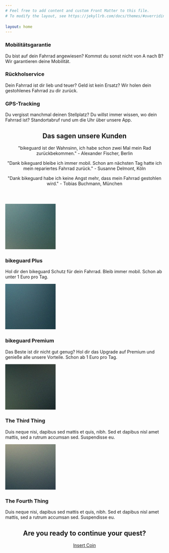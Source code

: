 ```yaml
---
# Feel free to add content and custom Front Matter to this file.
# To modify the layout, see https://jekyllrb.com/docs/themes/#overriding-theme-defaults

layout: home
---
```

	

<!-- Highlights -->
<section class="wrapper style1">
	<div class="container">
		<div class="row 200%">
			<section class="4u 12u(narrower)">
				<div class="box highlight">
					<i class="icon major fa-paper-plane"></i>
					<h3>Mobilitätsgarantie</h3>
					<p>Du bist auf dein Fahrrad angewiesen? Kommst du sonst nicht von A nach B? Wir garantieren deine Mobilität.</p>
				</div>
			</section>
			<section class="4u 12u(narrower)">
				<div class="box highlight">
					<i class="icon major fa-pencil"></i>
					<h3>Rückholservice</h3>
					<p>Dein Fahrrad ist dir lieb und teuer? Geld ist kein Ersatz? Wir holen dein gestohlenes Fahrrad zu dir zurück.</p>
				</div>
			</section>
			<section class="4u 12u(narrower)">
				<div class="box highlight">
					<i class="icon major fa-wrench"></i>
					<h3>GPS-Tracking</h3>
					<p>Du vergisst manchmal deinen Stellplatz? Du willst immer wissen, wo dein Fahrrad ist? Standortabruf rund um die Uhr über unsere App.</p>
				</div>
			</section>
		</div>
	</div>
</section>

<!-- Gigantic Heading -->
<section class="wrapper style2">
	<div class="container">
		<header class="major">
			<h2>Das sagen unsere Kunden</h2>
			<p>"bikeguard ist der Wahnsinn, ich habe schon zwei Mal mein Rad zurückbekommen." - Alexander Fischer, Berlin</p>
			<p>"Dank bikeguard bleibe ich immer mobil. Schon am nächsten Tag hatte ich mein repariertes Fahrrad zurück." - Susanne Delmont, Köln</p>
			<p>"Dank bikeguard habe ich keine Angst mehr, dass mein Fahrrad gestohlen wird." - Tobias Buchmann, München</p>
		</header>
	</div>
</section>

<!-- Posts -->
<section class="wrapper style1">
	<div class="container">
		<div class="row">
			<section class="6u 12u(narrower)">
				<div class="box post">
					<a href="#" class="image left"><img src="images/pic01.jpg" alt="" /></a>
					<div class="inner">
						<h3>bikeguard Plus</h3>
						<p>Hol dir den bikeguard Schutz für dein Fahrrad. Bleib immer mobil. Schon ab unter 1 Euro pro Tag.</p>
					</div>
				</div>
			</section>
			<section class="6u 12u(narrower)">
				<div class="box post">
					<a href="#" class="image left"><img src="images/pic02.jpg" alt="" /></a>
					<div class="inner">
						<h3>bikeguard Premium</h3>
						<p>Das Beste ist dir nicht gut genug? Hol dir das Upgrade auf Premium und genieße alle unsere Vorteile. Schon ab 1 Euro pro Tag.</p>
					</div>
				</div>
			</section>
		</div>
		<div class="row">
			<section class="6u 12u(narrower)">
				<div class="box post">
					<a href="#" class="image left"><img src="images/pic03.jpg" alt="" /></a>
					<div class="inner">
						<h3>The Third Thing</h3>
						<p>Duis neque nisi, dapibus sed mattis et quis, nibh. Sed et dapibus nisl amet mattis, sed a rutrum accumsan sed. Suspendisse eu.</p>
					</div>
				</div>
			</section>
			<section class="6u 12u(narrower)">
				<div class="box post">
					<a href="#" class="image left"><img src="images/pic04.jpg" alt="" /></a>
					<div class="inner">
						<h3>The Fourth Thing</h3>
						<p>Duis neque nisi, dapibus sed mattis et quis, nibh. Sed et dapibus nisl amet mattis, sed a rutrum accumsan sed. Suspendisse eu.</p>
					</div>
				</div>
			</section>
		</div>
	</div>
</section>

<!-- CTA -->
<section id="cta" class="wrapper style3">
	<div class="container">
		<header>
			<h2>Are you ready to continue your quest?</h2>
			<a href="#" class="button">Insert Coin</a>
		</header>
	</div>
</section>
